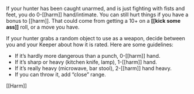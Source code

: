 
If your hunter has been caught unarmed, and is just fighting with fists and feet, you do 0-[[harm]] hand/intimate. You can still hurt things if you have a bonus to [[harm]]. That could come from getting a 10+ on a **[[kick some ass]]** roll, or a move you have.

If your hunter grabs a random object to use as a weapon, decide between you and your Keeper about how it is rated. Here are some guidelines:

- If it’s hardly more dangerous than a punch, 0-[[harm]] hand.
- If it’s sharp or heavy (kitchen knife, lamp), 1-[[harm]] hand.
- If it’s really heavy (microwave, bar stool), 2-[[harm]] hand heavy.
- If you can throw it, add “close” range.

[[Harm]]
